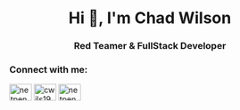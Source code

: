 <h1 align="center">Hi 👋, I'm Chad Wilson</h1>
<h3 align="center">Red Teamer & FullStack Developer</h3>

<!-- <p align="left"> <a href="https://github.com/ryo-ma/github-profile-trophy"><img src="https://github-profile-trophy.vercel.app/?username=netpenguins" alt="netpenguins" /></a> </p> -->

<h3 align="left">Connect with me:</h3>
<p align="left">
<a href="https://twitter.com/netpenguins" target="blank"><img align="center" src="https://raw.githubusercontent.com/rahuldkjain/github-profile-readme-generator/master/src/images/icons/Social/twitter.svg" alt="netpenguins" height="30" width="40" /></a>
<a href="https://linkedin.com/in/chad-x-wilson" target="blank"><img align="center" src="https://raw.githubusercontent.com/rahuldkjain/github-profile-readme-generator/master/src/images/icons/Social/linked-in-alt.svg" alt="cwils192" height="30" width="40" /></a>
<a href="https://stackoverflow.com/users/netpenguin21" target="blank"><img align="center" src="https://raw.githubusercontent.com/rahuldkjain/github-profile-readme-generator/master/src/images/icons/Social/stack-overflow.svg" alt="netpenguin21" height="30" width="40" /></a>
</p>

<!-- <p>&nbsp;<img align="center" src="https://github-readme-stats.vercel.app/api?username=netpenguins&show_icons=true&locale=en" alt="netpenguins" /></p> -->
